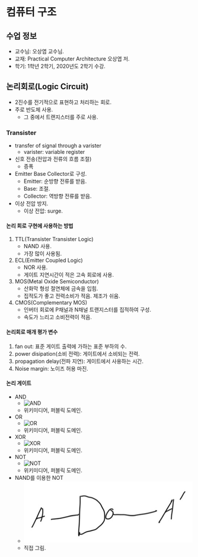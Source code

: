 # 컴퓨터 구조
## 수업 정보
* 교수님: 오상엽 교수님.
* 교재: Practical Computer Architecture 오상엽 저.
* 학기: 1학년 2학기, 2020년도 2학기 수강.
## 논리회로(Logic Circuit)
* 2진수를 전기적으로 표현하고 처리하는 회로.
* 주로 반도체 사용.
    * 그 중에서 트랜지스터를 주로 사용.

### Transister
* transfer of signal through a varister
    * varister: variable register
* 신호 전송(전압과 전류의 흐름 조절)
    * 증폭
* Emitter Base Collector로 구성.
    * Emitter: 순방향 전류를 받음.
    * Base: 조절.
    * Collector: 역방향 전류를 받음.
* 이상 전압 방지.
    * 이상 전압: surge.

#### 논리 회로 구현에 사용하는 방법
1. TTL(Transister Transister Logic)
    * NAND 사용.
    * 가장 많이 사용됨.
1. ECL(Emitter Coupled Logic)
    * NOR 사용.
    * 게이트 지연시간이 적은 고속 회로에 사용.
1. MOS(Metal Oxide Semiconductor)
    * 산화막 형성 절연체에 금속을 입힘.
    * 집적도가 좋고 전력소비가 적음. 제조가 쉬움.
1. CMOS(Complementary MOS)
    * 인버터 회로에 P채널과 N채널 트랜지스터를 집적하여 구성.
    * 속도가 느리고 소비전력이 적음.

#### 논리회로 매개 평가 변수
1. fan out: 표준 게이트 출력에 가하는 표준 부하의 수.
1. power disipation(소비 전력): 게이트에서 소비되는 전력.
1. propagation delay(전파 지연): 게이트에서 사용하는 시간.
1. Noise margin: 노이즈 허용 마진.

#### 논리 게이트
* AND
    * ![AND](https://upload.wikimedia.org/wikipedia/commons/6/64/AND_ANSI.svg)
    * 위키미디어, 퍼블릭 도메인.
* OR
    * ![OR](https://upload.wikimedia.org/wikipedia/commons/1/16/OR_ANSI_Labelled.svg)
    * 위키미디어, 퍼블릭 도메인.
* XOR
    * ![XOR](https://upload.wikimedia.org/wikipedia/commons/0/01/XOR_ANSI.svg)
    * 위키미디어, 퍼블릭 도메인.
* NOT
    * ![NOT](https://upload.wikimedia.org/wikipedia/commons/9/9f/Not-gate-en.svg)
    * 위키미디어, 퍼블릭 도메인.
* NAND를 이용한 NOT
    * ![NOTWithNAND](./NOTWithNAND.jpg)
    * 직접 그림.

